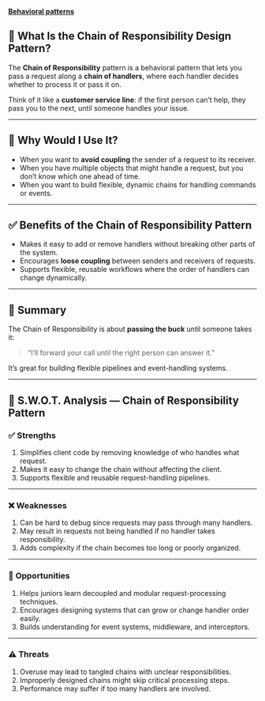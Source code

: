 **[Behavioral patterns ](../README.md)** 


## 🔗 What Is the Chain of Responsibility Design Pattern?


The **Chain of Responsibility** pattern is a behavioral pattern that lets you pass a request along a **chain of handlers**, where each handler decides whether to process it or pass it on.

Think of it like a **customer service line**: if the first person can’t help, they pass you to the next, until someone handles your issue.

---

## 🤔 Why Would I Use It?

* When you want to **avoid coupling** the sender of a request to its receiver.
* When you have multiple objects that might handle a request, but you don’t know which one ahead of time.
* When you want to build flexible, dynamic chains for handling commands or events.

---

## ✅ Benefits of the Chain of Responsibility Pattern

* Makes it easy to add or remove handlers without breaking other parts of the system.
* Encourages **loose coupling** between senders and receivers of requests.
* Supports flexible, reusable workflows where the order of handlers can change dynamically.

---

## 🧩 Summary

The Chain of Responsibility is about **passing the buck** until someone takes it:

> “I’ll forward your call until the right person can answer it.”

It’s great for building flexible pipelines and event-handling systems.

---

## 🧠 S.W\.O.T. Analysis — Chain of Responsibility Pattern

### ✅ **Strengths**

1. Simplifies client code by removing knowledge of who handles what request.
2. Makes it easy to change the chain without affecting the client.
3. Supports flexible and reusable request-handling pipelines.

---

### ❌ **Weaknesses**

1. Can be hard to debug since requests may pass through many handlers.
2. May result in requests not being handled if no handler takes responsibility.
3. Adds complexity if the chain becomes too long or poorly organized.

---

### 🌱 **Opportunities**

1. Helps juniors learn decoupled and modular request-processing techniques.
2. Encourages designing systems that can grow or change handler order easily.
3. Builds understanding for event systems, middleware, and interceptors.

---

### ⚠️ **Threats**

1. Overuse may lead to tangled chains with unclear responsibilities.
2. Improperly designed chains might skip critical processing steps.
3. Performance may suffer if too many handlers are involved.
